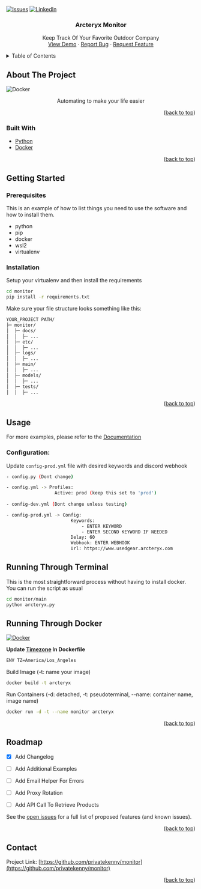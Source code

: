 <div id="top"></div>

<!-- PROJECT SHIELDS -->
<!--
*** I'm using markdown "reference style" links for readability.
*** Reference links are enclosed in brackets [ ] instead of parentheses ( ).
*** See the bottom of this document for the declaration of the reference variables
*** for contributors-url, forks-url, etc. This is an optional, concise syntax you may use.
*** https://www.markdownguide.org/basic-syntax/#reference-style-links
-->
[![Issues][issues-shield]][issues-url]
[![LinkedIn][linkedin-shield]][linkedin-url]



<!-- PROJECT LOGO -->

<div align="center">

<h3 align="center">Arcteryx Monitor</h3>

  <p align="center">
    Keep Track Of Your Favorite Outdoor Company
    <br />
    <a href="">View Demo</a>
    ·
    <a href="">Report Bug</a>
    ·
    <a href="">Request Feature</a>
  </p>
</div>



<!-- TABLE OF CONTENTS -->
<details>
  <summary>Table of Contents</summary>
  <ol>
    <li>
      <a href="#about-the-project">About The Project</a>
      <ul>
        <li><a href="#built-with">Built With</a></li>
      </ul>
    </li>
    <li>
      <a href="#getting-started">Getting Started</a>
      <ul>
        <li><a href="#prerequisites">Prerequisites</a></li>
        <li><a href="#installation">Installation</a></li>
      </ul>
    </li>
    <li><a href="#usage">Usage</a></li>
    <li><a href="#roadmap">Roadmap</a></li>
    <li><a href="#contact">Contact</a></li>
  </ol>
</details>



<!-- ABOUT THE PROJECT -->
## About The Project

![Docker][discord-screenshot]

<p align="center">Automating to make your life easier</p>



<p align="right">(<a href="#top">back to top</a>)</p>



### Built With


* [Python](https://www.python.org/)
* [Docker](https://www.docker.com/)

<p align="right">(<a href="#top">back to top</a>)</p>

<!-- GETTING STARTED -->
## Getting Started


### Prerequisites

This is an example of how to list things you need to use the software and how to install them.
* python 
* pip
* docker
* wsl2
* virtualenv

### Installation

Setup your virtualenv and then install the requirements
  ```sh
  cd monitor
  pip install -r requirements.txt
  ```
Make sure your file structure looks something like this:
```sh
YOUR_PROJECT PATH/  
├─ monitor/  
│  ├─ docs/  
│  │  ├─ ...
│  ├─ etc/  
│  │  ├─ ...
│  ├─ logs/ 
│  │  ├─ ...
│  ├─ main/ 
│  │  ├─ ...
│  ├─ models/ 
│  │  ├─ ...
│  ├─ tests/ 
│  │  ├─ ...
```
<p align="right">(<a href="#top">back to top</a>)</p>


<!-- USAGE EXAMPLES -->
## Usage

For more examples, please refer to the [Documentation](https://example.com)

### Configuration:

Update `config-prod.yml` file with desired keywords and discord webhook
  ```sh
- config.py (Dont change)

- config.yml -> Profiles: 
                    Active: prod (keep this set to 'prod')
                    
- config-dev.yml (Dont change unless testing)

- config-prod.yml -> Config:
                          Keywords:
                              - ENTER KEYWORD
                              - ENTER SECOND KEYWORD IF NEEDED
                          Delay: 60
                          Webhook: ENTER WEBHOOK
                          Url: https://www.usedgear.arcteryx.com

  ```

## Running Through Terminal
This is the most straightforward process without having to install docker. You can run the script as usual
```sh
cd monitor/main
python arcteryx.py
```

## Running Through Docker
[![Docker][product-screenshot]](https://user-images.githubusercontent.com/33296651/159418275-0350e4a2-cd01-43a7-b7fa-880108c402e0.png)

**Update [Timezone][timezone-url] In Dockerfile**

```sh
ENV TZ=America/Los_Angeles
```

Build Image (-t: name your image)
```sh
docker build -t arcteryx
```

Run Containers (-d: detached, -t: pseudoterminal, --name: container name, image name)
```sh
docker run -d -t --name monitor arcteryx
```
<p align="right">(<a href="#top">back to top</a>)</p>


<!-- ROADMAP -->
## Roadmap

- [x] Add Changelog
- [ ] Add Additional Examples
- [ ] Add Email Helper For Errors
- [ ] Add Proxy Rotation
- [ ] Add API Call To Retrieve Products


See the [open issues](https://github.com/othneildrew/Best-README-Template/issues) for a full list of proposed features (and known issues).

<p align="right">(<a href="#top">back to top</a>)</p>

<!-- CONTACT -->
## Contact

Project Link: [https://github.com/privatekenny/monitor](https://github.com/privatekenny/monitor)

<p align="right">(<a href="#top">back to top</a>)</p>



<!-- MARKDOWN LINKS & IMAGES -->
<!-- https://www.markdownguide.org/basic-syntax/#reference-style-links -->
[forks-url]: https://github.com/othneildrew/Best-README-Template/network/members
[stars-url]: https://github.com/
[issues-shield]: https://img.shields.io/github/issues/othneildrew/Best-README-Template.svg?style=for-the-badge
[issues-url]: https://github.com/privatekenny/monitors/issues
[linkedin-shield]: https://img.shields.io/badge/-LinkedIn-black.svg?style=for-the-badge&logo=linkedin&colorB=555
[linkedin-url]: https://linkedin.com/
[product-screenshot]: https://user-images.githubusercontent.com/33296651/159594672-6d80fe10-7c44-4e8a-b2c2-3fcad86830d2.png
[timezone-url]: https://en.wikipedia.org/wiki/List_of_tz_database_time_zones
[discord-screenshot]: https://user-images.githubusercontent.com/33296651/159594046-e52c738e-9161-4b85-b230-9ad5d4171459.JPG